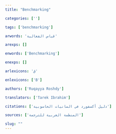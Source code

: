 ```yaml
---
title: "Benchmarking"

categories: ['']

tags: ['benchmarking']

arwords: 'قياس الفعالية'

arexps: []

enwords: ['Benchmarking']

enexps: []

arlexicons: 'ق'

enlexicons: ['B']

authors: ['Ruqayya Roshdy']

translators: ['Tarek Ibrahim']

citations: ['دليل أكسفورد في السانيات الحاسوبية']

sources: ['المنظمة العربية للترجمة']

slug: ""
---
```

